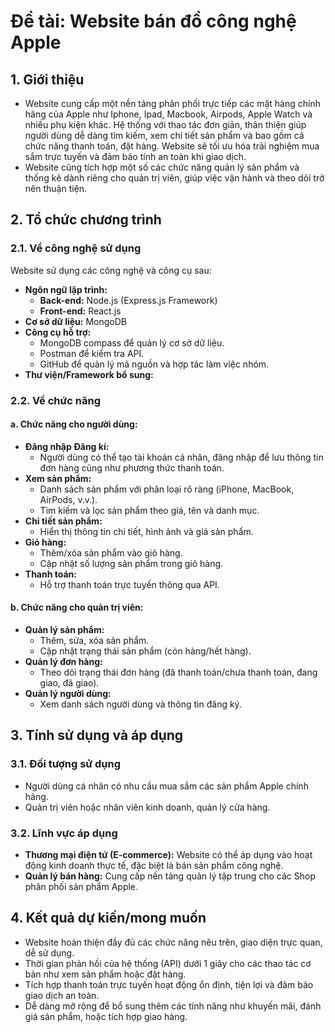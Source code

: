 # Đề tài:  Website bán đồ công nghệ Apple
## 1. Giới thiệu
- Website cung cấp một nền tảng phân phối trực tiếp các mặt hàng chính hãng của Apple như Iphone, Ipad, Macbook, Airpods, Apple Watch và nhiều phụ kiện khác. Hệ thống với thao tác đơn giản, thân thiện giúp người dùng dễ dàng tìm kiếm, xem chi tiết sản phẩm và bao gồm cả chức năng thanh toán, đặt hàng. Website sẽ tối ưu hóa trải nghiệm mua sắm trực tuyến và đảm bảo tính an toàn khi giao dịch.
- Website cũng tích hợp một số các chức năng quản lý sản phẩm và thống kê dành riêng cho quản trị viên, giúp việc vận hành và theo dõi trở nên thuận tiện.

## 2. Tổ chức chương trình
### 2.1. Về công nghệ sử dụng
Website sử dụng các công nghệ và công cụ sau:
- **Ngôn ngữ lập trình:**
  - **Back-end:** Node.js (Express.js Framework)
  - **Front-end:** React.js
- **Cơ sở dữ liệu:** MongoDB
- **Công cụ hỗ trợ:**
  - MongoDB compass để quản lý cơ sở dữ liệu.
  - Postman để kiểm tra API.
  - GitHub để quản lý mã nguồn và hợp tác làm việc nhóm.
- **Thư viện/Framework bổ sung:**
  
### 2.2. Về chức năng
#### a. Chức năng cho người dùng:
- **Đăng nhập Đăng kí:**
  - Người dùng có thể tạo tài khoản cá nhân, đăng nhập để lưu thông tin đơn hàng cũng như phương thức thanh toán.
- **Xem sản phẩm:** 
  - Danh sách sản phẩm với phân loại rõ ràng (iPhone, MacBook, AirPods, v.v.).
  - Tìm kiếm và lọc sản phẩm theo giá, tên và danh mục.
- **Chi tiết sản phẩm:** 
  - Hiển thị thông tin chi tiết, hình ảnh và giá sản phẩm.
- **Giỏ hàng:** 
  - Thêm/xóa sản phẩm vào giỏ hàng.
  - Cập nhật số lượng sản phẩm trong giỏ hàng.
- **Thanh toán:**
  - Hỗ trợ thanh toán trực tuyến thông qua API.

#### b. Chức năng cho quản trị viên:
- **Quản lý sản phẩm:** 
  - Thêm, sửa, xóa sản phẩm.
  - Cập nhật trạng thái sản phẩm (còn hàng/hết hàng).
- **Quản lý đơn hàng:** 
  - Theo dõi trạng thái đơn hàng (đã thanh toán/chưa thanh toán, đang giao, đã giao).
- **Quản lý người dùng:** 
  - Xem danh sách người dùng và thông tin đăng ký.

## 3. Tính sử dụng và áp dụng
### 3.1. Đối tượng sử dụng
- Người dùng cá nhân có nhu cầu mua sắm các sản phẩm Apple chính hãng.
- Quản trị viên hoặc nhân viên kinh doanh, quản lý cửa hàng.

### 3.2. Lĩnh vực áp dụng
- **Thương mại điện tử (E-commerce):** Website có thể áp dụng vào hoạt động kinh doanh thực tế, đặc biệt là bán sản phẩm công nghệ.
- **Quản lý bán hàng:** Cung cấp nền tảng quản lý tập trung cho các Shop phân phối sản phẩm Apple.

## 4. Kết quả dự kiến/mong muốn
- Website hoàn thiện đầy đủ các chức năng nêu trên, giao diện trực quan, dễ sử dụng.
- Thời gian phản hồi của hệ thống (API) dưới 1 giây cho các thao tác cơ bản như xem sản phẩm hoặc đặt hàng.
- Tích hợp thanh toán trực tuyến hoạt động ổn định, tiện lợi và đảm bảo giao dịch an toàn.
- Dễ dàng mở rộng để bổ sung thêm các tính năng như khuyến mãi, đánh giá sản phẩm, hoặc tích hợp giao hàng.

